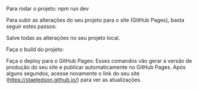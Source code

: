 Para rodar o projeto: npm run dev

Para subir as alterações do seu projeto para o site (GitHub Pages), basta seguir estes passos:

Salve todas as alterações no seu projeto local.

Faça o build do projeto:

Faça o deploy para o GitHub Pages:
Esses comandos vão gerar a versão de produção do seu site e publicar automaticamente no GitHub Pages.
Após alguns segundos, acesse novamente o link do seu site (https://staeledson.github.io/) para ver as atualizações.
